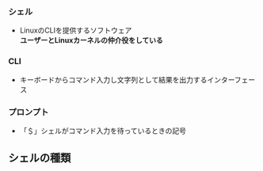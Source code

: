 ### シェル
- LinuxのCLIを提供するソフトウェア  
**ユーザーとLinuxカーネルの仲介役をしている**

### CLI
- キーボードからコマンド入力し文字列として結果を出力するインターフェース

### プロンプト
- 「＄」シェルがコマンド入力を待っているときの記号

## シェルの種類
